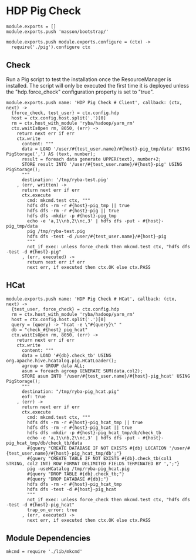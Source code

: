 
# HDP Pig Check

    module.exports = []
    module.exports.push 'masson/bootstrap/'

    module.exports.push module.exports.configure = (ctx) ->
      require('./pig').configure ctx

## Check

Run a Pig script to test the installation once the ResourceManager is 
installed. The script will only be executed the first time it is deployed 
unless the "hdp.force_check" configuration property is set to "true".

    module.exports.push name: 'HDP Pig Check # Client', callback: (ctx, next) ->
      {force_check, test_user} = ctx.config.hdp
      host = ctx.config.host.split('.')[0]
      rm = ctx.host_with_module 'ryba/hadoop/yarn_rm'
      ctx.waitIsOpen rm, 8050, (err) ->
        return next err if err
        ctx.write
          content: """
          data = LOAD '/user/#{test_user.name}/#{host}-pig_tmp/data' USING PigStorage(',') AS (text, number);
          result = foreach data generate UPPER(text), number+2;
          STORE result INTO '/user/#{test_user.name}/#{host}-pig' USING PigStorage();
          """
          destination: '/tmp/ryba-test.pig'
        , (err, written) ->
          return next err if err
          ctx.execute
            cmd: mkcmd.test ctx, """
            hdfs dfs -rm -r #{host}-pig_tmp || true
            hdfs dfs -rm -r #{host}-pig || true
            hdfs dfs -mkdir -p #{host}-pig_tmp
            echo -e 'a,1\\nb,2\\nc,3' | hdfs dfs -put - #{host}-pig_tmp/data
            pig /tmp/ryba-test.pig
            hdfs dfs -test -d /user/#{test_user.name}/#{host}-pig
            """
            not_if_exec: unless force_check then mkcmd.test ctx, "hdfs dfs -test -d #{host}-pig"
          , (err, executed) ->
            return next err if err
            next err, if executed then ctx.OK else ctx.PASS

## HCat

    module.exports.push name: 'HDP Pig Check # HCat', callback: (ctx, next) ->
      {test_user, force_check} = ctx.config.hdp
      rm = ctx.host_with_module 'ryba/hadoop/yarn_rm'
      host = ctx.config.host.split('.')[0]
      query = (query) -> "hcat -e \"#{query}\" "
      db = "check_#{host}_pig_hcat"
      ctx.waitIsOpen rm, 8050, (err) ->
        return next err if err
        ctx.write
          content: """
          data = LOAD '#{db}.check_tb' USING org.apache.hive.hcatalog.pig.HCatLoader();
          agroup = GROUP data ALL;
          asum = foreach agroup GENERATE SUM(data.col2);
          STORE asum INTO '/user/#{test_user.name}/#{host}-pig_hcat' USING PigStorage();
          """
          destination: "/tmp/ryba-pig_hcat.pig"
          eof: true
        , (err) ->
          return next err if err
          ctx.execute
            cmd: mkcmd.test ctx, """
            hdfs dfs -rm -r #{host}-pig_hcat_tmp || true
            hdfs dfs -rm -r #{host}-pig_hcat || true
            hdfs dfs -mkdir -p #{host}-pig_hcat_tmp/db/check_tb
            echo -e 'a,1\\nb,2\\nc,3' | hdfs dfs -put - #{host}-pig_hcat_tmp/db/check_tb/data
            #{query "CREATE DATABASE IF NOT EXISTS #{db} LOCATION '/user/#{test_user.name}/#{host}-pig_hcat_tmp/db';"}
            #{query "CREATE TABLE IF NOT EXISTS #{db}.check_tb(col1 STRING, col2 INT) ROW FORMAT DELIMITED FIELDS TERMINATED BY ',';"}
            pig -useHCatalog /tmp/ryba-pig_hcat.pig
            #{query "DROP TABLE #{db}.check_tb;"}
            #{query "DROP DATABASE #{db};"}
            hdfs dfs -rm -r #{host}-pig_hcat_tmp
            hdfs dfs -test -d #{host}-pig_hcat
            """
            not_if_exec: unless force_check then mkcmd.test ctx, "hdfs dfs -test -d #{host}-pig_hcat"
            trap_on_error: true
          , (err, executed) ->
            next err, if executed then ctx.OK else ctx.PASS

## Module Dependencies

    mkcmd = require './lib/mkcmd'



